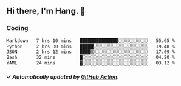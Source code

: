 ## Hi there, I'm Hang. 👋

### Coding

<!--START_SECTION:waka-->

```txt
Markdown   7 hrs 10 mins   ██████████████░░░░░░░░░░░   55.65 %
Python     2 hrs 30 mins   █████░░░░░░░░░░░░░░░░░░░░   19.48 %
JSON       2 hrs 12 mins   ████▒░░░░░░░░░░░░░░░░░░░░   17.09 %
Bash       32 mins         █░░░░░░░░░░░░░░░░░░░░░░░░   04.20 %
YAML       24 mins         ▓░░░░░░░░░░░░░░░░░░░░░░░░   03.12 %
```

<!--END_SECTION:waka-->

##### ✓ Automatically updated by [GitHub Action](https://github.com/huhuhang/huhuhang/actions).
